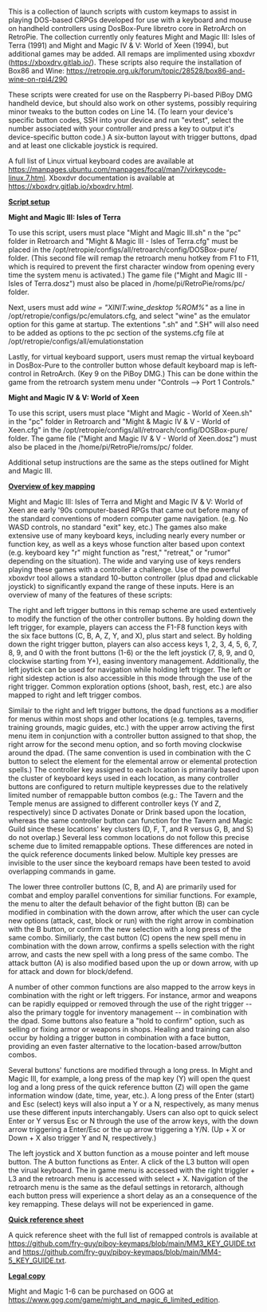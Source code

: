 This is a collection of launch scripts with custom keymaps to assist in playing DOS-based CRPGs developed for use with a keyboard and mouse on handheld controllers using DosBox-Pure libretro core in RetroArch on RetroPie. The collection currently only features Might and Magic III: Isles of Terra (1991) and Might and Magic IV & V: World of Xeen (1994), but additional games may be added. All remaps are implimented using xboxdvr (https://xboxdrv.gitlab.io/). These scripts also require the installation of Box86 and Wine: https://retropie.org.uk/forum/topic/28528/box86-and-wine-on-rpi4/290

These scripts were created for use on the Raspberry Pi-based PiBoy DMG handheld device, but should also work on other systems, possibly requiring minor tweaks to the button codes on Line 14. (To learn your device's specific button codes, SSH into your device and run "evtest", select the number associated with your controller and press a key to output it's device-specific button code.) A six-button layout with trigger buttons, dpad and at least one clickable joystick is required.

A full list of Linux virtual keyboard codes are available at https://manpages.ubuntu.com/manpages/focal/man7/virkeycode-linux.7.html. Xboxdvr documentation is available at https://xboxdrv.gitlab.io/xboxdrv.html.

<u><b>Script setup</b></u>

<b>Might and Magic III: Isles of Terra</b>

To use this script, users must place "Might and Magic III.sh" n the "pc" folder in Retroarch and "Might & Magic III - Isles of Terra.cfg" must be placed in the /opt/retropie/configs/all/retroarch/config/DOSBox-pure/ folder. (This second file will remap the retroarch menu hotkey from F1 to F11, which is required to prevent the first character window from opening every time the system menu is activated.) The game file ("Might and Magic III - Isles of Terra.dosz") must also be placed in /home/pi/RetroPie/roms/pc/ folder.

Next, users must add _wine = "XINIT:wine_desktop %ROM%"_ as a line in /opt/retropie/configs/pc/emulators.cfg, and select "wine" as the emulator option for this game at startup. The extentions ".sh" and ".SH" will also need to be added as options to the pc section of the systems.cfg file at /opt/retropie/configs/all/emulationstation

Lastly, for virtual keyboard support, users must remap the virtual keyboard in DosBox-Pure to the controller button whose default keyboard map is left-control in RetroArch. (Key 9 on the PiBoy DMG.) This can be done within the game from the retroarch system menu under "Controls --> Port 1 Controls." 

<b>Might and Magic IV & V: World of Xeen</b>

To use this script, users must place "Might and Magic - World of Xeen.sh" in the "pc" folder in Retroarch and "Might & Magic IV & V - World of Xeen.cfg" in the /opt/retropie/configs/all/retroarch/config/DOSBox-pure/ folder. The game file ("Might and Magic IV & V - World of Xeen.dosz") must also be placed in the /home/pi/RetroPie/roms/pc/ folder. 

Additional setup instructions are the same as the steps outlined for Might and Magic III.

<u><b>Overview of key mapping</u></b>

Might and Magic III: Isles of Terra and Might and Magic IV & V: World of Xeen are early '90s computer-based RPGs that came out before many of the standard conventions of modern computer game navigation. (e.g. No WASD controls, no standard "exit" key, etc.) The games also make extensive use of many keyboard keys, including nearly every number or function key, as well as a keys whose function alter based upon context (e.g. keyboard key "r" might function as "rest," "retreat," or "rumor" depending on the situation). The wide and varying use of keys renders playing these games with a controller a challenge. Use of the powerful xboxdvr tool allows a standard 10-button controller (plus dpad and clickable joystick) to significantly expand the range of these inputs. Here is an overview of many of the features of these scripts:

The right and left trigger buttons in this remap scheme are used extentively to modify the function of the other controller buttons. By holding down the left trigger, for example, players can access the F1-F8 function keys with the six face buttons (C, B, A, Z, Y, and X), plus start and select. By holding down the right trigger button, players can also access keys 1, 2, 3, 4, 5, 6, 7, 8, 9, and 0 with the front buttons (1-6) or the the left joystick (7, 8, 9, and 0, clockwise starting from Y+), easing inventory management. Additionally, the left joytick can  be used for navigation while holding left trigger. The left or right sidestep action is also accessible in this mode through the use of the right trigger. Common exploration options (shoot, bash, rest, etc.) are also mapped to right and left trigger combos. 

Similair to the right and left trigger buttons, the dpad functions as a modifier for menus within most shops and other locations (e.g. temples, taverns, training grounds, magic guides, etc.) with the upper arrow activing the first menu item in conjunction with a controller button assigned to that shop, the right arrow for the second menu option, and so forth moving clockwise around the dpad. (The same convention is used in combination with the C button to select the element for the elemental arrow or elemental protection spells.) The controller key assigned to each location is primarily based upon the cluster of keyboard keys used in each location, as many controller buttons are configured to return multiple keypresses due to the relatively limited number of remappable button combos (e.g.: The Tavern and the Temple menus are assigned to different controller keys (Y and Z, respectively) since D activates Donate or Drink based upon the location, whereas the same controller button can function for the Tavern and Magic Guild since these locations' key clusters (D, F, T, and R versus G, B, and S) do not overlap.) Several less common locations do not follow this precise scheme due to limited remappable options. These differences are noted in the quick reference documents linked below. Multiple key presses are invisible to the user since the keyboard remaps have been tested to avoid overlapping commands in game. 

The lower three controller buttons (C, B, and A) are primarily used for combat and employ parallel conventions for similiar functions. For example, the menu to alter the default behavior of the fight button (B) can be modified in combination with the down arrow, after which the user can cycle new options (attack, cast, block or run) with the right arrow in combination with the B button, or confirm the new selection with a long press of the same combo. Similiarly, the cast button (C) opens the new spell menu in combination with the down arrow, confirms a spells selection with the right arrow, and casts the new spell with a long press of the same combo. The attack button (A) is also modified based upon the up or down arrow, with up for attack and down for block/defend.

A number of other common functions are also mapped to the arrow keys in combination with the right or left triggers. For instance, armor and weapons can be rapidly equipped or removed through the use of the right trigger -- also the primary toggle for inventory management -- in combination with the dpad. Some buttons also feature a "hold to confirm" option, such as selling or fixing armor or weapons in shops. Healing and training can also occur by holding a trigger button in combination with a face button, providing an even faster alternative to the location-based arrow/button combos.

Several buttons' functions are modified through a long press. In Might and Magic III, for example, a long press of the map key (Y) will open the quest log and a long press of the quick reference button (Z) will open the game information window (date, time, year, etc.). A long press of the Enter (start) and Esc (select) keys will also input a Y or a N, respectively, as many menus use these different inputs interchangably. Users can also opt to quick select Enter or Y versus Esc or N through the use of the arrow keys, with the down arrow triggering a Enter/Esc or the up arrow triggering a Y/N. (Up + X or Down + X also trigger Y and N, respectively.)

The left joystick and X button function as a mouse pointer and left mouse button. The A button functions as Enter. A click of the L3 button will open the virual keyboard. The in game menu is accessed with the right triggler + L3 and the retroarch menu is accessed with select + X. Navigation of the retroarch menu is the same as the defaul settings in retorarch, although each button press will experience a short delay as an a consequence of the key remapping. These delays will not be experienced in game.

<u><b>Quick reference sheet</u></b>

A quick reference sheet with the full list of remapped controls is available at https://github.com/fry-guy/piboy-keymaps/blob/main/MM3_KEY_GUIDE.txt and https://github.com/fry-guy/piboy-keymaps/blob/main/MM4-5_KEY_GUIDE.txt.

<u><b>Legal copy</u></b>

Might and Magic 1-6 can be purchased on GOG at https://www.gog.com/game/might_and_magic_6_limited_edition.

